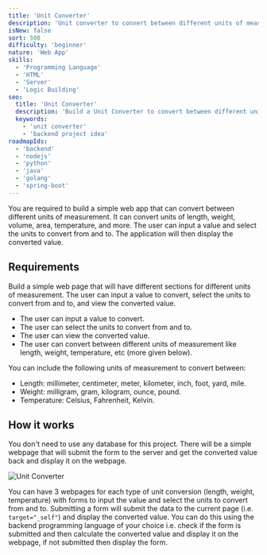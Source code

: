 ```yaml
---
title: 'Unit Converter'
description: 'Unit converter to convert between different units of measurement.'
isNew: false
sort: 500
difficulty: 'beginner'
nature: 'Web App'
skills:
  - 'Programming Language'
  - 'HTML'
  - 'Server'
  - 'Logic Building'
seo:
  title: 'Unit Converter'
  description: 'Build a Unit Converter to convert between different units of measurement.'
  keywords:
    - 'unit converter'
    - 'backend project idea'
roadmapIds:
  - 'backend'
  - 'nodejs'
  - 'python'
  - 'java'
  - 'golang'
  - 'spring-boot'
---
```


You are required to build a simple web app that can convert between different units of measurement. It can convert units of length, weight, volume, area, temperature, and more. The user can input a value and select the units to convert from and to. The application will then display the converted value.

## Requirements

Build a simple web page that will have different sections for different units of measurement. The user can input a value to convert, select the units to convert from and to, and view the converted value.

- The user can input a value to convert.
- The user can select the units to convert from and to.
- The user can view the converted value.
- The user can convert between different units of measurement like length, weight, temperature, etc (more given below).

You can include the following units of measurement to convert between:

- Length: millimeter, centimeter, meter, kilometer, inch, foot, yard, mile.
- Weight: milligram, gram, kilogram, ounce, pound.
- Temperature: Celsius, Fahrenheit, Kelvin.

## How it works

You don't need to use any database for this project. There will be a simple webpage that will submit the form to the server and get the converted value back and display it on the webpage.

![Unit Converter](https://assets.roadmap.sh/guest/unit-converter-be-project.png)

You can have 3 webpages for each type of unit conversion (length, weight, temperature) with forms to input the value and select the units to convert from and to. Submitting a form will submit the data to the current page (i.e. `target="_self"`) and display the converted value. You can do this using the backend programming language of your choice i.e. check if the form is submitted and then calculate the converted value and display it on the webpage, if not submitted then display the form.

